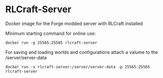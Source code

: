 # RLCraft-Server
Docker image for the Forge modded server with RLCraft installed

Minimum starting command for online use:
```
docker run -p 25565:25565 rlcraft-server
```

For saving and loading worlds and configurations attach a valume to the /server/server-data
```
docker run -v rlcraft-server:/server/server-data -p 25565:25565 rlcraft-server
```
